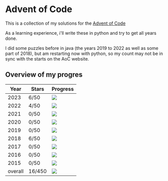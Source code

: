# Advent of Code

This is a collection of my solutions for the [Advent of Code](https://www.google.ch)

As a learning experience, i'll write these in python and try to get all years done.

I did some puzzles before in java (the years 2019 to 2022 as well as some part of 2018), but am restarting now with
python, so my count may not be in sync with the starts on the AoC website.

## Overview of my progres

|Year    |Stars   |Progress                                        |
|--------|--------|------------------------------------------------|
|2023    | 6/50    |![](https://mdtools.ste.li/progress/6/50.png)   |
|2022    | 4/50    |![](https://mdtools.ste.li/progress/4/50.png)   |
|2021    | 0/50    |![](https://mdtools.ste.li/progress/0/50.png)   |
|2020    | 0/50    |![](https://mdtools.ste.li/progress/0/50.png)   |
|2019    | 0/50    |![](https://mdtools.ste.li/progress/0/50.png)   |
|2018    | 6/50    |![](https://mdtools.ste.li/progress/6/50.png)   |
|2017    | 0/50    |![](https://mdtools.ste.li/progress/0/50.png)   |
|2016    | 0/50    |![](https://mdtools.ste.li/progress/0/50.png)   |
|2015    | 0/50    |![](https://mdtools.ste.li/progress/0/50.png)   |
|overall | 16/450  |![](https://mdtools.ste.li/progress/16/450.png)  |

